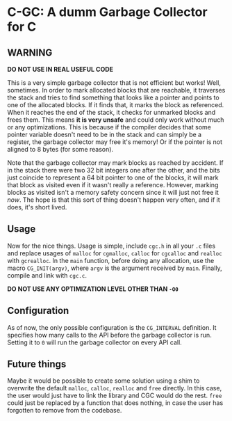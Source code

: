 # C-GC: A dumm Garbage Collector for C

## WARNING

**DO NOT USE IN REAL USEFUL CODE**

This is a very simple garbage collector that is not efficient but works! Well,
sometimes. In order to mark allocated blocks that are reachable, it traverses
the stack and tries to find something that looks like a pointer and points to
one of the allocated blocks. If it finds that, it marks the block as referenced.
When it reaches the end of the stack, it checks for unmarked blocks and frees
them. This means **it is very unsafe** and could only work without much or any
optimizations. This is because if the compiler decides that some pointer
variable doesn't need to be in the stack and can simply be a register, the
garbage collector may free it's memory! Or if the pointer is not aligned to 8
bytes (for some reason).

Note that the garbage collector may mark blocks as reached by accident. If in
the stack there were two 32 bit integers one after the other, and the bits just
coincide to represent a 64 bit pointer to one of the blocks, it will mark that
block as visited even if it wasn't really a reference. However, marking blocks
as visited isn't a memory safety concern since it will just not free it _now_.
The hope is that this sort of thing doesn't happen very often, and if it does,
it's short lived.

## Usage

Now for the nice things. Usage is simple, include `cgc.h` in all your `.c` files
and replace usages of `malloc` for `cgmalloc`, `calloc` for `cgcalloc` and
`realloc` with `gcrealloc`. In the `main` function, before doing any allocation,
use the macro `CG_INIT(argv)`, where `argv` is the argument received by `main`.
Finally, compile and link with `cgc.c`.

**DO NOT USE ANY OPTIMIZATION LEVEL OTHER THAN `-O0`**

## Configuration

As of now, the only possible configuration is the `CG_INTERVAL` definition. It
specifies how many calls to the API before the garbage collector is run. Setting
it to `0` will run the garbage collector on every API call.

## Future things

Maybe it would be possible to create some solution using a shim to overwrite the
default `malloc`, `calloc`, `realloc` and `free` directly. In this case, the
user would just have to link the library and CGC would do the rest. `free` could
just be replaced by a function that does nothing, in case the user has forgotten
to remove from the codebase.
